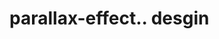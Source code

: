# parallax-effect.. desgin                                                                                                                                                                                                                                                                                                                                                                                                                                                                                                                        
